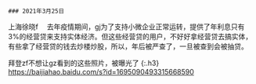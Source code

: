 ```tip
### 2021年3月25日
```

上海徐晓f
　去年疫情期间，gj为了支持小微企业正常运转，提供了年利息只有3%的经营贷来支持实体经济。但这些经营贷的用户，不好好拿经营贷去搞实体，有些拿了经营贷的钱去炒楼炒股，所以，年后被严查了，一旦被查到会被抽贷。

拜登zf不想让gz看到的这些照片，被曝光了 {:.h3}
<https://baijiahao.baidu.com/s?id=1695090493315668590>
